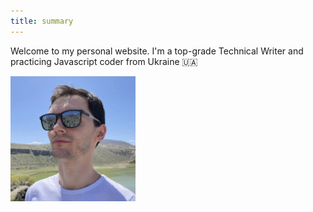 ```yaml
---
title: summary
---
```


Welcome to my personal website.
I'm a top-grade Technical Writer and practicing Javascript coder from Ukraine 🇺🇦

<img class="profile_photo" src="images/avatar.webp" width="200" height="200">